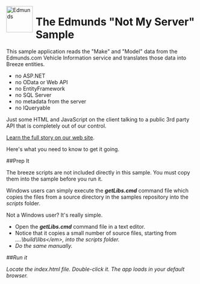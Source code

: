 <img src="http://www.getbreezenow.com/sites/default/files/samples/edmunds-app-logo_0.png" alt="Edmunds" style="float:left; height:70px; margin-right: 8px;"/><h1>The Edmunds "Not My Server" Sample</h1>

This sample application reads the "Make" and "Model" data from the Edmunds.com Vehicle Information service and translates those data into Breeze entities.

* no ASP.NET
* no OData or Web API
* no EntityFramework
* no SQL Server
* no metadata from the server
* no IQueryable

Just some HTML and JavaScript on the client talking to a public 3rd party API that is completely out of our control.

[Learn the full story on our web site](http://www.breezejs.com/samples/edmunds).

Here's what you need to know to get it going.

##Prep It

The breeze scripts are not included directly in this sample. You must copy them into the sample before you run it.

Windows users can simply execute the ***getLibs.cmd*** command file which copies the files from a source directory in the samples repository into the *scripts*  folder.

Not a Windows user? It's really simple.

* Open the ***getLibs.cmd*** command file in a text editor.
* Notice that it copies a small number of source files, starting from  <em>..\..\build\libs\</em>,  into the  *scripts*  folder.
* Do the same manually.

##Run it

Locate the index.html file. Double-click it. The app loads in your default browser.

